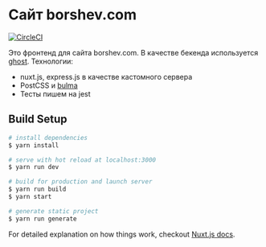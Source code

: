 # Сайт borshev.com

[![CircleCI](https://circleci.com/gh/f213/website-frontend.svg?style=svg&circle-token=6b34beece0dbf72e0f3848ac0193b6842e270369)](https://circleci.com/gh/f213/website-frontend)

Это фронтенд для сайта borshev.com. В качестве бекенда используется [ghost](https://ghost.org). Технологии:
* nuxt.js, express.js в качестве кастомного сервера
* PostCSS и [bulma](https://bulma.io)
* Тесты пишем на jest

## Build Setup

``` bash
# install dependencies
$ yarn install

# serve with hot reload at localhost:3000
$ yarn run dev

# build for production and launch server
$ yarn run build
$ yarn start

# generate static project
$ yarn run generate
```

For detailed explanation on how things work, checkout [Nuxt.js docs](https://nuxtjs.org).
